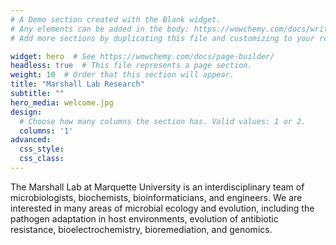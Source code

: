 ```yaml
---
# A Demo section created with the Blank widget.
# Any elements can be added in the body: https://wowchemy.com/docs/writing-markdown-latex/
# Add more sections by duplicating this file and customizing to your requirements.

widget: hero  # See https://wowchemy.com/docs/page-builder/
headless: true  # This file represents a page section.
weight: 10  # Order that this section will appear.
title: "Marshall Lab Research"
subtitle: ""
hero_media: welcome.jpg
design:
  # Choose how many columns the section has. Valid values: 1 or 2.
  columns: '1'
advanced:
  css_style:
  css_class:
---
```


The Marshall Lab at Marquette University is an interdisciplinary team of microbiologists, biochemists, bioinformaticians, and engineers. We are interested in many areas of microbial ecology and evolution, including the pathogen adaptation in host environments, evolution of antibiotic resistance, bioelectrochemistry, bioremediation, and genomics.
